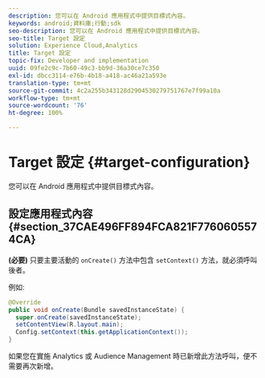 ```yaml
---
description: 您可以在 Android 應用程式中提供目標式內容。
keywords: android;資料庫;行動;sdk
seo-description: 您可以在 Android 應用程式中提供目標式內容。
seo-title: Target 設定
solution: Experience Cloud,Analytics
title: Target 設定
topic-fix: Developer and implementation
uuid: 09fe2c9c-7b60-49c3-bb9d-36a30ce7c350
exl-id: dbcc3114-e76b-4b18-a418-ac46a21a593e
translation-type: tm+mt
source-git-commit: 4c2a255b343128d2904530279751767e7f99a10a
workflow-type: tm+mt
source-wordcount: '76'
ht-degree: 100%

---
```


# Target 設定 {#target-configuration}

您可以在 Android 應用程式中提供目標式內容。

## 設定應用程式內容 {#section_37CAE496FF894FCA821F7760605574CA}

**(必要)** 只要主要活動的 `onCreate()` 方法中包含 `setContext()` 方法，就必須呼叫後者。

例如:

```java
@Override 
public void onCreate(Bundle savedInstanceState) { 
  super.onCreate(savedInstanceState); 
  setContentView(R.layout.main); 
  Config.setContext(this.getApplicationContext()); 
}
```

如果您在實施 Analytics 或 Audience Management 時已新增此方法呼叫，便不需要再次新增。
